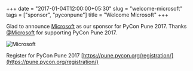 +++
date = "2017-01-04T12:00:00+05:30"
slug = "welcome-microsoft"
tags = ["sponsor", "pyconpune"]
title = "Welcome Microsoft"
+++

Glad to announce [Microsoft](https://www.microsoft.com/) as our sponsor for PyCon Pune 2017. Thanks [@Microsoft](https://twitter.com/Microsoft) for supporting PyCon Pune 2017.

![Microsoft](/images/microsoft.png)

Register for PyCon Pune 2017 [https://pune.pycon.org/registration/](https://pune.pycon.org/registration/)
